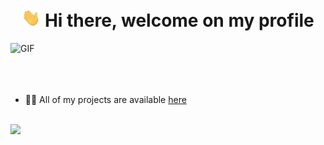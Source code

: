 

<h1 align="center"><img src="https://raw.githubusercontent.com/ABSphreak/ABSphreak/master/gifs/Hi.gif" width="30px" /> Hi there, welcome on my profile </h1>

<div>
<img align="left" alt="GIF" src="[https://www.gifcen.com/wp-content/uploads/2021/08/-4.gif]" width="125px"/>
</div>

<br>
<br>
<br>
<br>

  <div>

- 👨‍💻 All of my projects are available  [here](https://github.com/wlhmmxrtz?tab=repositories)

</div>

<br>
    <img src="https://github-readme-stats.vercel.app/api?username=wlhmmxrtz&count_private=true&show_icons=true&theme=synthwave&locale=en&include_all_commits=true&custom_title=wlhmmxrtz's%20Github%20Stats&hide=issues"> 
</div>
<br>
<br>
<div>
<br>
<br>
</br>
</br>
</br>
</br>
</br>

